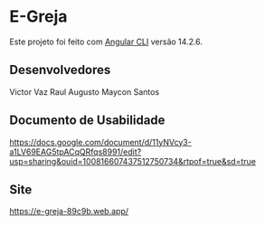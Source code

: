 # E-Greja

Este projeto foi feito com [Angular CLI](https://github.com/angular/angular-cli) versão 14.2.6.

## Desenvolvedores

Victor Vaz
Raul Augusto
Maycon Santos

## Documento de Usabilidade

https://docs.google.com/document/d/11yNVcy3-a1LV69EAG5tpACqQRfqs8991/edit?usp=sharing&ouid=100816607437512750734&rtpof=true&sd=true

## Site

https://e-greja-89c9b.web.app/